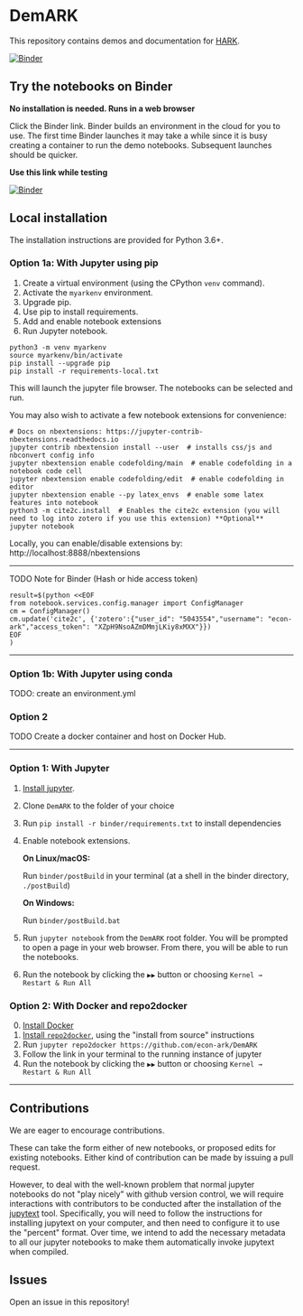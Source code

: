 # DemARK

This repository contains demos and documentation for [HARK](https://github.com/econ-ark/HARK).

[![Binder](https://mybinder.org/badge.svg)](https://mybinder.org/v2/gh/econ-ark/DemARK/master)

## Try the notebooks on Binder

**No installation is needed. Runs in a web browser**

Click the Binder link. Binder builds an environment in the cloud for you to use.
The first time Binder launches it may take a while since it is busy creating a
container to run the demo notebooks. Subsequent launches should be quicker.

**Use this link while testing**

[![Binder](https://mybinder.org/badge_logo.svg)](https://mybinder.org/v2/gh/willingc/DemARK/troubleshoot)


## Local installation

The installation instructions are provided for Python 3.6+.

### Option 1a: With Jupyter using pip

1. Create a virtual environment (using the CPython `venv` command).
2. Activate the `myarkenv` environment.
3. Upgrade pip.
4. Use pip to install requirements.
5. Add and enable notebook extensions
6. Run Jupyter notebook.

```
python3 -m venv myarkenv
source myarkenv/bin/activate
pip install --upgrade pip
pip install -r requirements-local.txt
```

This will launch the jupyter file browser. The notebooks can be selected and
run.

You may also wish to activate a few notebook extensions for convenience:

```
# Docs on nbextensions: https://jupyter-contrib-nbextensions.readthedocs.io
jupyter contrib nbextension install --user  # installs css/js and nbconvert config info
jupyter nbextension enable codefolding/main  # enable codefolding in a notebook code cell
jupyter nbextension enable codefolding/edit  # enable codefolding in editor
jupyter nbextension enable --py latex_envs  # enable some latex features into notebook
python3 -m cite2c.install  # Enables the cite2c extension (you will need to log into zotero if you use this extension) **Optional**
jupyter notebook
```

Locally, you can enable/disable extensions by: http://localhost:8888/nbextensions


---

TODO Note for Binder (Hash or hide access token)

```
result=$(python <<EOF
from notebook.services.config.manager import ConfigManager
cm = ConfigManager()
cm.update('cite2c', {'zotero':{"user_id": "5043554","username": "econ-ark","access_token": "XZpH9NsoAZmDMmjLKiy8xMXX"}})
EOF
)
```

---

### Option 1b: With Jupyter using conda

TODO: create an environment.yml

### Option 2

TODO Create a docker container and host on Docker Hub.

---

### Option 1: With Jupyter

1. [Install jupyter](https://jupyter.org/install).
2. Clone `DemARK` to the folder of your choice
3. Run `pip install -r binder/requirements.txt` to install dependencies
4. Enable notebook extensions.

   **On Linux/macOS:**

   Run `binder/postBuild` in your terminal (at a shell in the binder directory, `./postBuild`)

   **On Windows:**

   Run `binder/postBuild.bat`

5. Run `jupyter notebook` from the `DemARK` root folder. You will be prompted to open a page in your web browser. From there, you will be able to run the notebooks.
6. Run the notebook by clicking the `▶▶` button or choosing `Kernel → Restart & Run All`

### Option 2: With Docker and repo2docker

0. [Install Docker](https://www.docker.com/community-edition)
1. [Install `repo2docker`](https://github.com/jupyter/repo2docker#installation), using the "install from source" instructions
2. Run `jupyter repo2docker https://github.com/econ-ark/DemARK`
3. Follow the link in your terminal to the running instance of jupyter
4. Run the notebook by clicking the `▶▶` button or choosing `Kernel → Restart & Run All`

---

## Contributions

We are eager to encourage contributions.

These can take the form either of new notebooks, or proposed edits for existing notebooks. Either kind of contribution can be made by issuing a pull request.

However, to deal with the well-known problem that normal jupyter notebooks do not "play nicely" with github version control, we will require interactions
with contributors to be conducted after the installation of the [jupytext](https://towardsdatascience.com/introducing-jupytext-9234fdff6c57) tool.
Specifically, you will need to follow the instructions for installing jupytext on your computer, and then need to configure it to use the "percent"
format. Over time, we intend to add the necessary metadata to all our jupyter notebooks to make them automatically invoke jupytext when compiled.

## Issues

Open an issue in this repository!
